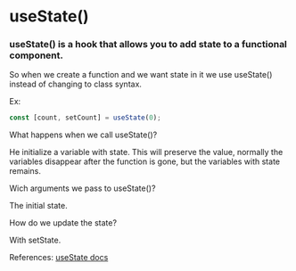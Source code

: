 # useState()

### useState() is a hook that allows you to add state to a functional component. 

So when we create a function and we want state in it we use useState() instead of changing to class syntax.

Ex:

```jsx
const [count, setCount] = useState(0);
```

What happens when we call useState()?

He initialize a variable with state. This will preserve the value, normally the variables disappear after the function is gone, but the variables with state remains.

Wich arguments we pass to useState()?

The initial state.

How do we update the state?

With setState.


References: [useState docs](https://reactjs.org/docs/hooks-state.html)
